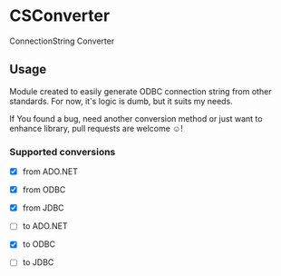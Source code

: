 # CSConverter
ConnectionString Converter

## Usage
Module created to easily generate ODBC connection string from other standards. 
For now, it's logic is dumb, but it suits my needs.

If You found a bug, need another conversion method or just want to enhance library, pull requests are welcome ☺!

### Supported conversions
- [x] from ADO.NET
- [x] from ODBC
- [x] from JDBC


- [ ] to ADO.NET
- [x] to ODBC
- [ ] to JDBC
